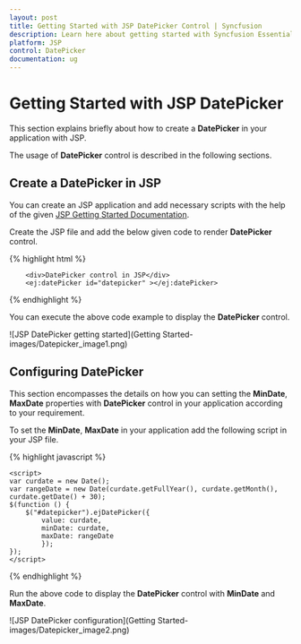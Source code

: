 ```yaml
---
layout: post
title: Getting Started with JSP DatePicker Control | Syncfusion
description: Learn here about getting started with Syncfusion Essential JSP DatePicker Control, its elements, and more.
platform: JSP
control: DatePicker
documentation: ug
---
```

# Getting Started with JSP DatePicker

This section explains briefly about how to create a **DatePicker** in your application with JSP.

The usage of **DatePicker** control is described in the following sections.

## Create a DatePicker in JSP
You can create an JSP application and add necessary scripts with the help of the given [JSP Getting Started Documentation](/jsp-docs/jsp/Getting-Started).


Create the JSP file and add the below given code to render **DatePicker** control.

{% highlight html %}

        <div>DatePicker control in JSP</div>
        <ej:datePicker id="datepicker" ></ej:datePicker>
        
{% endhighlight %}

You can execute the above code example to display the **DatePicker** control.

![JSP DatePicker getting started](Getting Started-images/Datepicker_image1.png) 

## Configuring DatePicker
This section encompasses the details on how you can setting the **MinDate**, **MaxDate** properties with **DatePicker** control in your application according to your requirement.

To set the **MinDate**, **MaxDate** in your application add the following script in your JSP file.

{% highlight javascript %}

    <script>
    var curdate = new Date(); 
    var rangeDate = new Date(curdate.getFullYear(), curdate.getMonth(), curdate.getDate() + 30);
    $(function () {
        $("#datepicker").ejDatePicker({
            value: curdate, 
            minDate: curdate,
            maxDate: rangeDate
            });
    });
    </script>

{% endhighlight %}

Run the above code to display the **DatePicker** control with **MinDate** and **MaxDate**.

![JSP DatePicker configuration](Getting Started-images/Datepicker_image2.png) 

